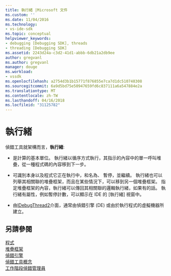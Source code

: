 ```yaml
---
title: 執行緒 |Microsoft 文件
ms.custom: ''
ms.date: 11/04/2016
ms.technology:
- vs-ide-sdk
ms.topic: conceptual
helpviewer_keywords:
- debugging [Debugging SDK], threads
- threading [Debugging SDK]
ms.assetid: 2243d24a-c3d2-41d1-abbb-6db21a2db9ee
author: gregvanl
ms.author: gregvanl
manager: douge
ms.workload:
- vssdk
ms.openlocfilehash: a2754d3b1b15771f876855e7ca7d1dc510748308
ms.sourcegitcommit: 6a9d5bd75e50947659fd6c837111a6a547884e2a
ms.translationtype: MT
ms.contentlocale: zh-TW
ms.lasthandoff: 04/16/2018
ms.locfileid: "31125782"
---
```

# <a name="threads"></a>執行緒
偵錯工具就架構而言，**執行緒**:  
  
-   是計算的基本單位。 執行緒以循序方式執行，其指示的內容中的單一呼叫堆疊，從一種程式碼的內容移到下一步。  
  
-   可識別本身以及程式它正在執行中，和名為、 暫停，並繼續。 執行緒也可以列舉其相關聯的堆疊框架，而且在某些情況下，可以移到另一個堆疊框架。 指定堆疊框架的內容，執行緒可以傳回其相關聯的邏輯執行緒，如果有的話。 執行緒有屬性，例如暫停計數，可以顯示在 IDE 的 [執行緒] 視窗中。  
  
-   由[IDebugThread2](../../extensibility/debugger/reference/idebugthread2.md)介面，通常由偵錯引擎 (DE) 或由於執行程式的虛擬機器所建立。  
  
## <a name="see-also"></a>另請參閱  
 [程式](../../extensibility/debugger/programs.md)   
 [堆疊框架](../../extensibility/debugger/stack-frames.md)   
 [偵錯引擎](../../extensibility/debugger/debug-engine.md)   
 [偵錯工具概念](../../extensibility/debugger/debugger-concepts.md)   
 [工作階段偵錯管理員](../../extensibility/debugger/session-debug-manager.md)